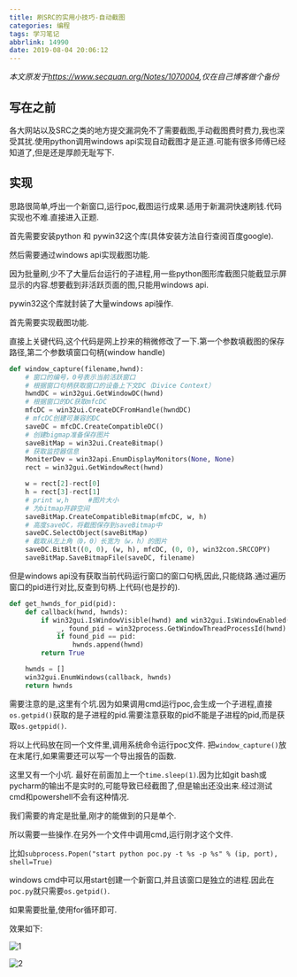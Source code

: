 ```yaml
---
title: 刷SRC的实用小技巧-自动截图
categories: 编程
tags: 学习笔记
abbrlink: 14990
date: 2019-08-04 20:06:12
---
```


*本文原发于<https://www.secquan.org/Notes/1070004>,仅在自己博客做个备份*

## 写在之前

各大网站以及SRC之类的地方提交漏洞免不了需要截图,手动截图费时费力,我也深受其扰.使用python调用windows api实现自动截图才是正道.可能有很多师傅已经知道了,但是还是厚颜无耻写下.

## 实现

思路很简单,呼出一个新窗口,运行poc,截图运行成果.适用于新漏洞快速刷钱.代码实现也不难.直接进入正题.

首先需要安装python 和 pywin32这个库(具体安装方法自行查阅百度google).

然后需要通过windows api实现截图功能.

因为批量刷,少不了大量后台运行的子进程,用一些python图形库截图只能截显示屏显示的内容.想要截到非活跃页面的图,只能用windows api.

pywin32这个库就封装了大量windows api操作.

首先需要实现截图功能.

直接上关键代码,这个代码是网上抄来的稍微修改了一下.第一个参数填截图的保存路径,第二个参数填窗口句柄(window handle)

```python
def window_capture(filename,hwnd):
 	# 窗口的编号，0号表示当前活跃窗口
    # 根据窗口句柄获取窗口的设备上下文DC（Divice Context）
    hwndDC = win32gui.GetWindowDC(hwnd)
    # 根据窗口的DC获取mfcDC
    mfcDC = win32ui.CreateDCFromHandle(hwndDC)
    # mfcDC创建可兼容的DC
    saveDC = mfcDC.CreateCompatibleDC()
    # 创建bigmap准备保存图片
    saveBitMap = win32ui.CreateBitmap()
    # 获取监控器信息
    MoniterDev = win32api.EnumDisplayMonitors(None, None)
    rect = win32gui.GetWindowRect(hwnd)

    w = rect[2]-rect[0]
    h = rect[3]-rect[1]
    # print w,h　　　#图片大小
    # 为bitmap开辟空间
    saveBitMap.CreateCompatibleBitmap(mfcDC, w, h)
    # 高度saveDC，将截图保存到saveBitmap中
    saveDC.SelectObject(saveBitMap)
    # 截取从左上角（0，0）长宽为（w，h）的图片
    saveDC.BitBlt((0, 0), (w, h), mfcDC, (0, 0), win32con.SRCCOPY)
    saveBitMap.SaveBitmapFile(saveDC, filename)
```

但是windows api没有获取当前代码运行窗口的窗口句柄,因此,只能绕路.通过遍历窗口的pid进行对比,反查到句柄.上代码(也是抄的).

```python
def get_hwnds_for_pid(pid):
    def callback(hwnd, hwnds):
        if win32gui.IsWindowVisible(hwnd) and win32gui.IsWindowEnabled(hwnd):
            _, found_pid = win32process.GetWindowThreadProcessId(hwnd)
            if found_pid == pid:
                hwnds.append(hwnd)
        return True

    hwnds = []
    win32gui.EnumWindows(callback, hwnds)
    return hwnds
```

需要注意的是,这里有个坑.因为如果调用cmd运行poc,会生成一个子进程,直接`os.getpid()`获取的是子进程的pid.需要注意获取的pid不能是子进程的pid,而是获取`os.getppid()`.

将以上代码放在同一个文件里,调用系统命令运行poc文件. 把`window_capture()`放在末尾行,如果需要还可以写一个导出报告的函数.

这里又有一个小坑. 最好在前面加上一个`time.sleep(1)`.因为比如git bash或pycharm的输出不是实时的,可能导致已经截图了,但是输出还没出来.经过测试cmd和powershell不会有这种情况.

我们需要的肯定是批量,刚才的能做到的只是单个.

所以需要一些操作.在另外一个文件中调用cmd,运行刚才这个文件.

比如`subprocess.Popen("start python poc.py -t %s -p %s" % (ip, port), shell=True)`

windows cmd中可以用start创建一个新窗口,并且该窗口是独立的进程.因此在`poc.py`就只需要`os.getpid()`.

如果需要批量,使用for循环即可.

效果如下:

![1](1.png)

![2](2.png)



